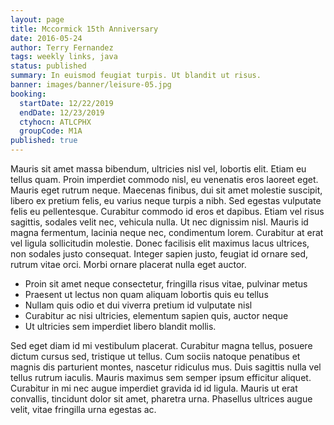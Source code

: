 ```yaml
---
layout: page
title: Mccormick 15th Anniversary
date: 2016-05-24
author: Terry Fernandez
tags: weekly links, java
status: published
summary: In euismod feugiat turpis. Ut blandit ut risus.
banner: images/banner/leisure-05.jpg
booking:
  startDate: 12/22/2019
  endDate: 12/23/2019
  ctyhocn: ATLCPHX
  groupCode: M1A
published: true
---
```

Mauris sit amet massa bibendum, ultricies nisl vel, lobortis elit. Etiam eu tellus quam. Proin imperdiet commodo nisl, eu venenatis eros laoreet eget. Mauris eget rutrum neque. Maecenas finibus, dui sit amet molestie suscipit, libero ex pretium felis, eu varius neque turpis a nibh. Sed egestas vulputate felis eu pellentesque. Curabitur commodo id eros et dapibus. Etiam vel risus sagittis, sodales velit nec, vehicula nulla. Ut nec dignissim nisl. Mauris id magna fermentum, lacinia neque nec, condimentum lorem. Curabitur at erat vel ligula sollicitudin molestie. Donec facilisis elit maximus lacus ultrices, non sodales justo consequat. Integer sapien justo, feugiat id ornare sed, rutrum vitae orci. Morbi ornare placerat nulla eget auctor.

* Proin sit amet neque consectetur, fringilla risus vitae, pulvinar metus
* Praesent ut lectus non quam aliquam lobortis quis eu tellus
* Nullam quis odio et dui viverra pretium id vulputate nisl
* Curabitur ac nisi ultricies, elementum sapien quis, auctor neque
* Ut ultricies sem imperdiet libero blandit mollis.

Sed eget diam id mi vestibulum placerat. Curabitur magna tellus, posuere dictum cursus sed, tristique ut tellus. Cum sociis natoque penatibus et magnis dis parturient montes, nascetur ridiculus mus. Duis sagittis nulla vel tellus rutrum iaculis. Mauris maximus sem semper ipsum efficitur aliquet. Curabitur in mi nec augue imperdiet gravida id id ligula. Mauris ut erat convallis, tincidunt dolor sit amet, pharetra urna. Phasellus ultrices augue velit, vitae fringilla urna egestas ac.
